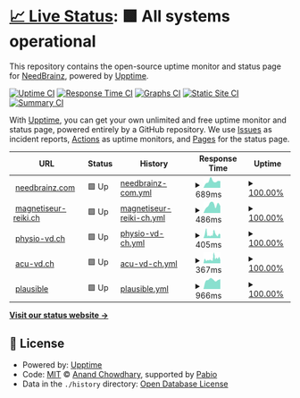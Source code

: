 # [📈 Live Status](https://up.needbrainz.com): <!--live status--> **🟩 All systems operational**

This repository contains the open-source uptime monitor and status page for [NeedBrainz](http://www.needbrainz.com), powered by [Upptime](https://github.com/upptime/upptime).

[![Uptime CI](https://github.com/needbrainz/websites-upptime/workflows/Uptime%20CI/badge.svg)](https://github.com/needbrainz/websites-upptime/actions?query=workflow%3A%22Uptime+CI%22)
[![Response Time CI](https://github.com/needbrainz/websites-upptime/workflows/Response%20Time%20CI/badge.svg)](https://github.com/needbrainz/websites-upptime/actions?query=workflow%3A%22Response+Time+CI%22)
[![Graphs CI](https://github.com/needbrainz/websites-upptime/workflows/Graphs%20CI/badge.svg)](https://github.com/needbrainz/websites-upptime/actions?query=workflow%3A%22Graphs+CI%22)
[![Static Site CI](https://github.com/needbrainz/websites-upptime/workflows/Static%20Site%20CI/badge.svg)](https://github.com/needbrainz/websites-upptime/actions?query=workflow%3A%22Static+Site+CI%22)
[![Summary CI](https://github.com/needbrainz/websites-upptime/workflows/Summary%20CI/badge.svg)](https://github.com/needbrainz/websites-upptime/actions?query=workflow%3A%22Summary+CI%22)

With [Upptime](https://upptime.js.org), you can get your own unlimited and free uptime monitor and status page, powered entirely by a GitHub repository. We use [Issues](https://github.com/needbrainz/websites-upptime/issues) as incident reports, [Actions](https://github.com/needbrainz/websites-upptime/actions) as uptime monitors, and [Pages](https://up.needbrainz.com) for the status page.

<!--start: status pages-->
<!-- This summary is generated by Upptime (https://github.com/upptime/upptime) -->
<!-- Do not edit this manually, your changes will be overwritten -->
<!-- prettier-ignore -->
| URL | Status | History | Response Time | Uptime |
| --- | ------ | ------- | ------------- | ------ |
| <img alt="" src="https://icons.duckduckgo.com/ip3/needbrainz.com.ico" height="13"> [needbrainz.com](https://needbrainz.com) | 🟩 Up | [needbrainz-com.yml](https://github.com/NeedBrainz/websites-upptime/commits/HEAD/history/needbrainz-com.yml) | <details><summary><img alt="Response time graph" src="./graphs/needbrainz-com/response-time-week.png" height="20"> 689ms</summary><br><a href="https://up.needbrainz.com/history/needbrainz-com"><img alt="Response time 741" src="https://img.shields.io/endpoint?url=https%3A%2F%2Fraw.githubusercontent.com%2FNeedBrainz%2Fwebsites-upptime%2FHEAD%2Fapi%2Fneedbrainz-com%2Fresponse-time.json"></a><br><a href="https://up.needbrainz.com/history/needbrainz-com"><img alt="24-hour response time 705" src="https://img.shields.io/endpoint?url=https%3A%2F%2Fraw.githubusercontent.com%2FNeedBrainz%2Fwebsites-upptime%2FHEAD%2Fapi%2Fneedbrainz-com%2Fresponse-time-day.json"></a><br><a href="https://up.needbrainz.com/history/needbrainz-com"><img alt="7-day response time 689" src="https://img.shields.io/endpoint?url=https%3A%2F%2Fraw.githubusercontent.com%2FNeedBrainz%2Fwebsites-upptime%2FHEAD%2Fapi%2Fneedbrainz-com%2Fresponse-time-week.json"></a><br><a href="https://up.needbrainz.com/history/needbrainz-com"><img alt="30-day response time 735" src="https://img.shields.io/endpoint?url=https%3A%2F%2Fraw.githubusercontent.com%2FNeedBrainz%2Fwebsites-upptime%2FHEAD%2Fapi%2Fneedbrainz-com%2Fresponse-time-month.json"></a><br><a href="https://up.needbrainz.com/history/needbrainz-com"><img alt="1-year response time 741" src="https://img.shields.io/endpoint?url=https%3A%2F%2Fraw.githubusercontent.com%2FNeedBrainz%2Fwebsites-upptime%2FHEAD%2Fapi%2Fneedbrainz-com%2Fresponse-time-year.json"></a></details> | <details><summary><a href="https://up.needbrainz.com/history/needbrainz-com">100.00%</a></summary><a href="https://up.needbrainz.com/history/needbrainz-com"><img alt="All-time uptime 99.94%" src="https://img.shields.io/endpoint?url=https%3A%2F%2Fraw.githubusercontent.com%2FNeedBrainz%2Fwebsites-upptime%2FHEAD%2Fapi%2Fneedbrainz-com%2Fuptime.json"></a><br><a href="https://up.needbrainz.com/history/needbrainz-com"><img alt="24-hour uptime 100.00%" src="https://img.shields.io/endpoint?url=https%3A%2F%2Fraw.githubusercontent.com%2FNeedBrainz%2Fwebsites-upptime%2FHEAD%2Fapi%2Fneedbrainz-com%2Fuptime-day.json"></a><br><a href="https://up.needbrainz.com/history/needbrainz-com"><img alt="7-day uptime 100.00%" src="https://img.shields.io/endpoint?url=https%3A%2F%2Fraw.githubusercontent.com%2FNeedBrainz%2Fwebsites-upptime%2FHEAD%2Fapi%2Fneedbrainz-com%2Fuptime-week.json"></a><br><a href="https://up.needbrainz.com/history/needbrainz-com"><img alt="30-day uptime 99.82%" src="https://img.shields.io/endpoint?url=https%3A%2F%2Fraw.githubusercontent.com%2FNeedBrainz%2Fwebsites-upptime%2FHEAD%2Fapi%2Fneedbrainz-com%2Fuptime-month.json"></a><br><a href="https://up.needbrainz.com/history/needbrainz-com"><img alt="1-year uptime 99.94%" src="https://img.shields.io/endpoint?url=https%3A%2F%2Fraw.githubusercontent.com%2FNeedBrainz%2Fwebsites-upptime%2FHEAD%2Fapi%2Fneedbrainz-com%2Fuptime-year.json"></a></details>
| <img alt="" src="https://icons.duckduckgo.com/ip3/www.magnetiseur-reiki.ch.ico" height="13"> [magnetiseur-reiki.ch](https://www.magnetiseur-reiki.ch) | 🟩 Up | [magnetiseur-reiki-ch.yml](https://github.com/NeedBrainz/websites-upptime/commits/HEAD/history/magnetiseur-reiki-ch.yml) | <details><summary><img alt="Response time graph" src="./graphs/magnetiseur-reiki-ch/response-time-week.png" height="20"> 486ms</summary><br><a href="https://up.needbrainz.com/history/magnetiseur-reiki-ch"><img alt="Response time 460" src="https://img.shields.io/endpoint?url=https%3A%2F%2Fraw.githubusercontent.com%2FNeedBrainz%2Fwebsites-upptime%2FHEAD%2Fapi%2Fmagnetiseur-reiki-ch%2Fresponse-time.json"></a><br><a href="https://up.needbrainz.com/history/magnetiseur-reiki-ch"><img alt="24-hour response time 427" src="https://img.shields.io/endpoint?url=https%3A%2F%2Fraw.githubusercontent.com%2FNeedBrainz%2Fwebsites-upptime%2FHEAD%2Fapi%2Fmagnetiseur-reiki-ch%2Fresponse-time-day.json"></a><br><a href="https://up.needbrainz.com/history/magnetiseur-reiki-ch"><img alt="7-day response time 486" src="https://img.shields.io/endpoint?url=https%3A%2F%2Fraw.githubusercontent.com%2FNeedBrainz%2Fwebsites-upptime%2FHEAD%2Fapi%2Fmagnetiseur-reiki-ch%2Fresponse-time-week.json"></a><br><a href="https://up.needbrainz.com/history/magnetiseur-reiki-ch"><img alt="30-day response time 497" src="https://img.shields.io/endpoint?url=https%3A%2F%2Fraw.githubusercontent.com%2FNeedBrainz%2Fwebsites-upptime%2FHEAD%2Fapi%2Fmagnetiseur-reiki-ch%2Fresponse-time-month.json"></a><br><a href="https://up.needbrainz.com/history/magnetiseur-reiki-ch"><img alt="1-year response time 460" src="https://img.shields.io/endpoint?url=https%3A%2F%2Fraw.githubusercontent.com%2FNeedBrainz%2Fwebsites-upptime%2FHEAD%2Fapi%2Fmagnetiseur-reiki-ch%2Fresponse-time-year.json"></a></details> | <details><summary><a href="https://up.needbrainz.com/history/magnetiseur-reiki-ch">100.00%</a></summary><a href="https://up.needbrainz.com/history/magnetiseur-reiki-ch"><img alt="All-time uptime 99.98%" src="https://img.shields.io/endpoint?url=https%3A%2F%2Fraw.githubusercontent.com%2FNeedBrainz%2Fwebsites-upptime%2FHEAD%2Fapi%2Fmagnetiseur-reiki-ch%2Fuptime.json"></a><br><a href="https://up.needbrainz.com/history/magnetiseur-reiki-ch"><img alt="24-hour uptime 100.00%" src="https://img.shields.io/endpoint?url=https%3A%2F%2Fraw.githubusercontent.com%2FNeedBrainz%2Fwebsites-upptime%2FHEAD%2Fapi%2Fmagnetiseur-reiki-ch%2Fuptime-day.json"></a><br><a href="https://up.needbrainz.com/history/magnetiseur-reiki-ch"><img alt="7-day uptime 100.00%" src="https://img.shields.io/endpoint?url=https%3A%2F%2Fraw.githubusercontent.com%2FNeedBrainz%2Fwebsites-upptime%2FHEAD%2Fapi%2Fmagnetiseur-reiki-ch%2Fuptime-week.json"></a><br><a href="https://up.needbrainz.com/history/magnetiseur-reiki-ch"><img alt="30-day uptime 99.96%" src="https://img.shields.io/endpoint?url=https%3A%2F%2Fraw.githubusercontent.com%2FNeedBrainz%2Fwebsites-upptime%2FHEAD%2Fapi%2Fmagnetiseur-reiki-ch%2Fuptime-month.json"></a><br><a href="https://up.needbrainz.com/history/magnetiseur-reiki-ch"><img alt="1-year uptime 99.98%" src="https://img.shields.io/endpoint?url=https%3A%2F%2Fraw.githubusercontent.com%2FNeedBrainz%2Fwebsites-upptime%2FHEAD%2Fapi%2Fmagnetiseur-reiki-ch%2Fuptime-year.json"></a></details>
| <img alt="" src="https://icons.duckduckgo.com/ip3/www.physio-vd.ch.ico" height="13"> [physio-vd.ch](https://www.physio-vd.ch) | 🟩 Up | [physio-vd-ch.yml](https://github.com/NeedBrainz/websites-upptime/commits/HEAD/history/physio-vd-ch.yml) | <details><summary><img alt="Response time graph" src="./graphs/physio-vd-ch/response-time-week.png" height="20"> 405ms</summary><br><a href="https://up.needbrainz.com/history/physio-vd-ch"><img alt="Response time 375" src="https://img.shields.io/endpoint?url=https%3A%2F%2Fraw.githubusercontent.com%2FNeedBrainz%2Fwebsites-upptime%2FHEAD%2Fapi%2Fphysio-vd-ch%2Fresponse-time.json"></a><br><a href="https://up.needbrainz.com/history/physio-vd-ch"><img alt="24-hour response time 394" src="https://img.shields.io/endpoint?url=https%3A%2F%2Fraw.githubusercontent.com%2FNeedBrainz%2Fwebsites-upptime%2FHEAD%2Fapi%2Fphysio-vd-ch%2Fresponse-time-day.json"></a><br><a href="https://up.needbrainz.com/history/physio-vd-ch"><img alt="7-day response time 405" src="https://img.shields.io/endpoint?url=https%3A%2F%2Fraw.githubusercontent.com%2FNeedBrainz%2Fwebsites-upptime%2FHEAD%2Fapi%2Fphysio-vd-ch%2Fresponse-time-week.json"></a><br><a href="https://up.needbrainz.com/history/physio-vd-ch"><img alt="30-day response time 386" src="https://img.shields.io/endpoint?url=https%3A%2F%2Fraw.githubusercontent.com%2FNeedBrainz%2Fwebsites-upptime%2FHEAD%2Fapi%2Fphysio-vd-ch%2Fresponse-time-month.json"></a><br><a href="https://up.needbrainz.com/history/physio-vd-ch"><img alt="1-year response time 375" src="https://img.shields.io/endpoint?url=https%3A%2F%2Fraw.githubusercontent.com%2FNeedBrainz%2Fwebsites-upptime%2FHEAD%2Fapi%2Fphysio-vd-ch%2Fresponse-time-year.json"></a></details> | <details><summary><a href="https://up.needbrainz.com/history/physio-vd-ch">100.00%</a></summary><a href="https://up.needbrainz.com/history/physio-vd-ch"><img alt="All-time uptime 99.88%" src="https://img.shields.io/endpoint?url=https%3A%2F%2Fraw.githubusercontent.com%2FNeedBrainz%2Fwebsites-upptime%2FHEAD%2Fapi%2Fphysio-vd-ch%2Fuptime.json"></a><br><a href="https://up.needbrainz.com/history/physio-vd-ch"><img alt="24-hour uptime 100.00%" src="https://img.shields.io/endpoint?url=https%3A%2F%2Fraw.githubusercontent.com%2FNeedBrainz%2Fwebsites-upptime%2FHEAD%2Fapi%2Fphysio-vd-ch%2Fuptime-day.json"></a><br><a href="https://up.needbrainz.com/history/physio-vd-ch"><img alt="7-day uptime 100.00%" src="https://img.shields.io/endpoint?url=https%3A%2F%2Fraw.githubusercontent.com%2FNeedBrainz%2Fwebsites-upptime%2FHEAD%2Fapi%2Fphysio-vd-ch%2Fuptime-week.json"></a><br><a href="https://up.needbrainz.com/history/physio-vd-ch"><img alt="30-day uptime 99.41%" src="https://img.shields.io/endpoint?url=https%3A%2F%2Fraw.githubusercontent.com%2FNeedBrainz%2Fwebsites-upptime%2FHEAD%2Fapi%2Fphysio-vd-ch%2Fuptime-month.json"></a><br><a href="https://up.needbrainz.com/history/physio-vd-ch"><img alt="1-year uptime 99.88%" src="https://img.shields.io/endpoint?url=https%3A%2F%2Fraw.githubusercontent.com%2FNeedBrainz%2Fwebsites-upptime%2FHEAD%2Fapi%2Fphysio-vd-ch%2Fuptime-year.json"></a></details>
| <img alt="" src="https://icons.duckduckgo.com/ip3/www.acu-vd.ch.ico" height="13"> [acu-vd.ch](https://www.acu-vd.ch) | 🟩 Up | [acu-vd-ch.yml](https://github.com/NeedBrainz/websites-upptime/commits/HEAD/history/acu-vd-ch.yml) | <details><summary><img alt="Response time graph" src="./graphs/acu-vd-ch/response-time-week.png" height="20"> 367ms</summary><br><a href="https://up.needbrainz.com/history/acu-vd-ch"><img alt="Response time 373" src="https://img.shields.io/endpoint?url=https%3A%2F%2Fraw.githubusercontent.com%2FNeedBrainz%2Fwebsites-upptime%2FHEAD%2Fapi%2Facu-vd-ch%2Fresponse-time.json"></a><br><a href="https://up.needbrainz.com/history/acu-vd-ch"><img alt="24-hour response time 259" src="https://img.shields.io/endpoint?url=https%3A%2F%2Fraw.githubusercontent.com%2FNeedBrainz%2Fwebsites-upptime%2FHEAD%2Fapi%2Facu-vd-ch%2Fresponse-time-day.json"></a><br><a href="https://up.needbrainz.com/history/acu-vd-ch"><img alt="7-day response time 367" src="https://img.shields.io/endpoint?url=https%3A%2F%2Fraw.githubusercontent.com%2FNeedBrainz%2Fwebsites-upptime%2FHEAD%2Fapi%2Facu-vd-ch%2Fresponse-time-week.json"></a><br><a href="https://up.needbrainz.com/history/acu-vd-ch"><img alt="30-day response time 365" src="https://img.shields.io/endpoint?url=https%3A%2F%2Fraw.githubusercontent.com%2FNeedBrainz%2Fwebsites-upptime%2FHEAD%2Fapi%2Facu-vd-ch%2Fresponse-time-month.json"></a><br><a href="https://up.needbrainz.com/history/acu-vd-ch"><img alt="1-year response time 373" src="https://img.shields.io/endpoint?url=https%3A%2F%2Fraw.githubusercontent.com%2FNeedBrainz%2Fwebsites-upptime%2FHEAD%2Fapi%2Facu-vd-ch%2Fresponse-time-year.json"></a></details> | <details><summary><a href="https://up.needbrainz.com/history/acu-vd-ch">100.00%</a></summary><a href="https://up.needbrainz.com/history/acu-vd-ch"><img alt="All-time uptime 99.88%" src="https://img.shields.io/endpoint?url=https%3A%2F%2Fraw.githubusercontent.com%2FNeedBrainz%2Fwebsites-upptime%2FHEAD%2Fapi%2Facu-vd-ch%2Fuptime.json"></a><br><a href="https://up.needbrainz.com/history/acu-vd-ch"><img alt="24-hour uptime 100.00%" src="https://img.shields.io/endpoint?url=https%3A%2F%2Fraw.githubusercontent.com%2FNeedBrainz%2Fwebsites-upptime%2FHEAD%2Fapi%2Facu-vd-ch%2Fuptime-day.json"></a><br><a href="https://up.needbrainz.com/history/acu-vd-ch"><img alt="7-day uptime 100.00%" src="https://img.shields.io/endpoint?url=https%3A%2F%2Fraw.githubusercontent.com%2FNeedBrainz%2Fwebsites-upptime%2FHEAD%2Fapi%2Facu-vd-ch%2Fuptime-week.json"></a><br><a href="https://up.needbrainz.com/history/acu-vd-ch"><img alt="30-day uptime 99.42%" src="https://img.shields.io/endpoint?url=https%3A%2F%2Fraw.githubusercontent.com%2FNeedBrainz%2Fwebsites-upptime%2FHEAD%2Fapi%2Facu-vd-ch%2Fuptime-month.json"></a><br><a href="https://up.needbrainz.com/history/acu-vd-ch"><img alt="1-year uptime 99.88%" src="https://img.shields.io/endpoint?url=https%3A%2F%2Fraw.githubusercontent.com%2FNeedBrainz%2Fwebsites-upptime%2FHEAD%2Fapi%2Facu-vd-ch%2Fuptime-year.json"></a></details>
| <img alt="" src="https://icons.duckduckgo.com/ip3/plausible.needbrainz.com.ico" height="13"> [plausible](https://plausible.needbrainz.com) | 🟩 Up | [plausible.yml](https://github.com/NeedBrainz/websites-upptime/commits/HEAD/history/plausible.yml) | <details><summary><img alt="Response time graph" src="./graphs/plausible/response-time-week.png" height="20"> 966ms</summary><br><a href="https://up.needbrainz.com/history/plausible"><img alt="Response time 982" src="https://img.shields.io/endpoint?url=https%3A%2F%2Fraw.githubusercontent.com%2FNeedBrainz%2Fwebsites-upptime%2FHEAD%2Fapi%2Fplausible%2Fresponse-time.json"></a><br><a href="https://up.needbrainz.com/history/plausible"><img alt="24-hour response time 1034" src="https://img.shields.io/endpoint?url=https%3A%2F%2Fraw.githubusercontent.com%2FNeedBrainz%2Fwebsites-upptime%2FHEAD%2Fapi%2Fplausible%2Fresponse-time-day.json"></a><br><a href="https://up.needbrainz.com/history/plausible"><img alt="7-day response time 966" src="https://img.shields.io/endpoint?url=https%3A%2F%2Fraw.githubusercontent.com%2FNeedBrainz%2Fwebsites-upptime%2FHEAD%2Fapi%2Fplausible%2Fresponse-time-week.json"></a><br><a href="https://up.needbrainz.com/history/plausible"><img alt="30-day response time 954" src="https://img.shields.io/endpoint?url=https%3A%2F%2Fraw.githubusercontent.com%2FNeedBrainz%2Fwebsites-upptime%2FHEAD%2Fapi%2Fplausible%2Fresponse-time-month.json"></a><br><a href="https://up.needbrainz.com/history/plausible"><img alt="1-year response time 982" src="https://img.shields.io/endpoint?url=https%3A%2F%2Fraw.githubusercontent.com%2FNeedBrainz%2Fwebsites-upptime%2FHEAD%2Fapi%2Fplausible%2Fresponse-time-year.json"></a></details> | <details><summary><a href="https://up.needbrainz.com/history/plausible">100.00%</a></summary><a href="https://up.needbrainz.com/history/plausible"><img alt="All-time uptime 100.00%" src="https://img.shields.io/endpoint?url=https%3A%2F%2Fraw.githubusercontent.com%2FNeedBrainz%2Fwebsites-upptime%2FHEAD%2Fapi%2Fplausible%2Fuptime.json"></a><br><a href="https://up.needbrainz.com/history/plausible"><img alt="24-hour uptime 100.00%" src="https://img.shields.io/endpoint?url=https%3A%2F%2Fraw.githubusercontent.com%2FNeedBrainz%2Fwebsites-upptime%2FHEAD%2Fapi%2Fplausible%2Fuptime-day.json"></a><br><a href="https://up.needbrainz.com/history/plausible"><img alt="7-day uptime 100.00%" src="https://img.shields.io/endpoint?url=https%3A%2F%2Fraw.githubusercontent.com%2FNeedBrainz%2Fwebsites-upptime%2FHEAD%2Fapi%2Fplausible%2Fuptime-week.json"></a><br><a href="https://up.needbrainz.com/history/plausible"><img alt="30-day uptime 100.00%" src="https://img.shields.io/endpoint?url=https%3A%2F%2Fraw.githubusercontent.com%2FNeedBrainz%2Fwebsites-upptime%2FHEAD%2Fapi%2Fplausible%2Fuptime-month.json"></a><br><a href="https://up.needbrainz.com/history/plausible"><img alt="1-year uptime 100.00%" src="https://img.shields.io/endpoint?url=https%3A%2F%2Fraw.githubusercontent.com%2FNeedBrainz%2Fwebsites-upptime%2FHEAD%2Fapi%2Fplausible%2Fuptime-year.json"></a></details>

<!--end: status pages-->

[**Visit our status website →**](https://up.needbrainz.com)

## 📄 License

- Powered by: [Upptime](https://github.com/upptime/upptime)
- Code: [MIT](./LICENSE) © [Anand Chowdhary](https://anandchowdhary.com), supported by [Pabio](https://pabio.com)
- Data in the `./history` directory: [Open Database License](https://opendatacommons.org/licenses/odbl/1-0/)
